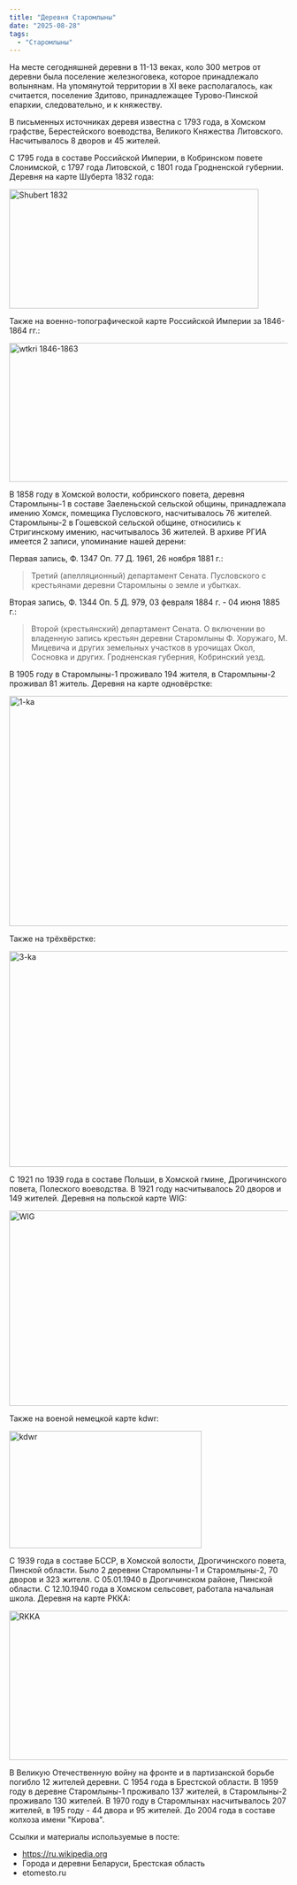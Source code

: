 ```yaml
---
title: "Деревня Старомлыны"
date: "2025-08-28"
tags: 
  - "Старомлыны"
---
```


На месте сегодняшней деревни в 11-13 веках, коло 300 метров от деревни была поселение железноговека, которое принадлежало волынянам. На упомянутой территории в XI веке располагалось, как считается, поселение Здитово, принадлежащее Турово-Пинской епархии, следовательно, и к княжеству.

В письменных источниках деревя известна с 1793 года, в Хомском графстве, Берестейского воеводства, Великого Княжества Литовского. Насчитывалось 8 дворов и 45 жителей.

С 1795 года в составе Российской Империи, в Кобринском повете Слонимской, с 1797 года Литовской, с 1801 года Гродненской губернии. Деревня на карте Шуберта 1832 года:

<img width="451" height="216" alt="Shubert 1832" src="https://github.com/user-attachments/assets/9d0cc7b9-6325-4926-a781-0165dc22318a" />

Также на военно-топографической карте Российской Империи за 1846-1864 гг.:

<img width="505" height="251" alt="wtkri 1846-1863" src="https://github.com/user-attachments/assets/24465444-6de0-40c1-a2e7-9b9e6329e172" />

В 1858 году в Хомской волости, кобринского повета, деревня Старомлыны-1 в составе Заеленьской сельской общины, принадлежала имению Хомск, помещика Пусловского, насчитывалось 76 жителей. Старомлыны-2 в Гошевской сельской общине, относились к Стригинскому имению, насчитывалось 36 жителей. В архиве РГИА имеется 2 записи, упоминание нашей дерени:

Первая запись, Ф. 1347 Оп. 77 Д. 1961, 26 ноября 1881 г.:

> Третий (апелляционный) департамент Сената. Пусловского с крестьянами деревни Старомлыны о земле и убытках.

Вторая запись, Ф. 1344 Оп. 5 Д. 979, 03 февраля 1884 г. - 04 июня 1885 г.:

> Второй (крестьянский) департамент Сената. О включении во владенную запись крестьян деревни Старомлыны Ф. Хоружаго, М. Мицевича и других земельных участков в урочищах Окол, Сосновка и других. Гродненская губерния, Кобринский уезд.

В 1905 году в Старомлыны-1 проживало 194 жителя, в Старомлыны-2 проживал 81 житель. Деревня на карте одновёрстке:

<img width="946" height="416" alt="1-ka" src="https://github.com/user-attachments/assets/ec514d92-02f4-45c0-8eed-e7d3cf619049" />

Также на трёхвёрстке:

<img width="764" height="390" alt="3-ka" src="https://github.com/user-attachments/assets/8f9d8ac3-b6df-4991-88a8-7defda0e5c76" />

С 1921 по 1939 года в составе Польши, в Хомской гмине, Дрогичинского повета, Полеского воеводства. В 1921 году насчитывалось 20 дворов и 149 жителей. Деревня на польской карте WIG:

<img width="735" height="353" alt="WIG" src="https://github.com/user-attachments/assets/73e5bff9-c007-4c14-aef1-26e4f84be785" />

Также на военой немецкой карте kdwr:

<img width="348" height="212" alt="kdwr" src="https://github.com/user-attachments/assets/46087821-b921-4cce-90ba-9be9f15011a7" />

С 1939 года в составе БССР, в Хомской волости, Дрогичинского повета, Пинской области. Было 2 деревни Старомлыны-1 и Старомлыны-2, 70 дворов и 323 жителя. С 05.01.1940 в Дрогичинском районе, Пинской области. С 12.10.1940 года в Хомском сельсовет, работала начальная школа. Деревня на карте РККА:

<img width="594" height="270" alt="RKKA" src="https://github.com/user-attachments/assets/f291b6ea-9b8b-4bff-8a93-5738c373c0fb" />

В Великую Отечественную войну на фронте и в партизанской борьбе погибло 12 жителей деревни. С 1954 года в Брестской области. В 1959 году в деревне Старомлыны-1 проживало 137 жителей, в Старомлыны-2 проживало 130 жителей. В 1970 году в Старомлынах насчитывалось 207 жителей, в 195 году - 44 двора и 95 жителей. До 2004 года в составе колхоза имени "Кирова".

Ссылки и материалы используемые в посте:
- https://ru.wikipedia.org
- Города и деревни Беларуси, Брестская область
- etomesto.ru
